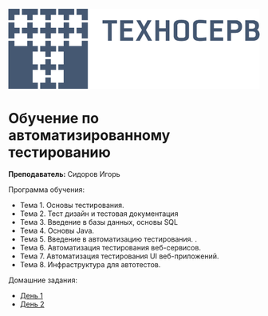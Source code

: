 [![Техносерв](assets/technoserv-logo.png)](https://technoserv.com)

# Обучение по автоматизированному тестированию

**Преподаватель:** Сидоров Игорь

Программа обучения:
- Тема 1. Основы тестирования.
- Тема 2. Тест дизайн и тестовая документация
- Тема 3. Введение в базы данных, основы SQL
- Тема 4. Основы Java.
- Тема 5. Введение в автоматизацию тестирования. .
- Тема 6. Автоматизация тестирования веб-сервисов.
- Тема 7. Автоматизация тестирования UI веб-приложений.
- Тема 8. Инфраструктура для автотестов.

Домашние задания:
- [День 1](Day%201)
- [День 2](Day%202)